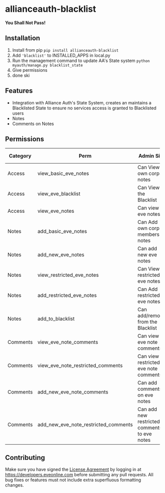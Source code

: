 # allianceauth-blacklist

**You Shall Not Pass!**

## Installation

1. Install from pip `pip install allianceauth-blacklist`
2. Add `'blacklist'` to INSTALLED_APPS in local.py
3. Run the management command to update AA's State system `python myauth/manage.py blacklist_state`
4. Give permissions
5. done ski

## Features

- Integration with Alliance Auth's State System, creates an maintains a Blacklisted State to ensure no services access is granted to Blacklisted users
- Notes
- Comments on Notes

## Permissions

Category | Perm | Admin Site | Auth Site
--- | --- | --- | ---
Access |view_basic_eve_notes | Can View own corps notes | nill
Access |view_eve_blacklist | Can View the Blacklist | nill
Access |view_eve_notes | Can view all eve notes | nill
Notes | add_basic_eve_notes | Can Add own corp members to notes | nill
Notes | add_new_eve_notes | Can add new eve notes | nill
Notes | view_restricted_eve_notes | Can View restricted eve notes | nill
Notes | add_restricted_eve_notes | Can Add restricted eve notes | nill
Notes | add_to_blacklist | Can add/remove from the Blacklist | nill
Comments | view_eve_note_comments | Can view eve note comments | nill
Comments | view_eve_note_restricted_comments | Can view restricted eve note comments | nill
Comments | add_new_eve_note_comments | Can add comments on eve notes | nill
Comments | add_new_eve_note_restricted_comments | Can add new restricted comments to eve notes | nill

## Contributing

Make sure you have signed the [License Agreement](https://developers.eveonline.com/resource/license-agreement) by logging in at <https://developers.eveonline.com> before submitting any pull requests. All bug fixes or features must not include extra superfluous formatting changes.
